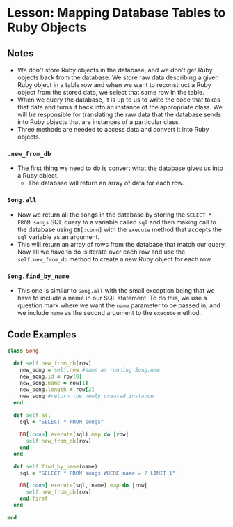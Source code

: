 # Lesson: Mapping Database Tables to Ruby Objects

## Notes

- We don't store Ruby objects in the database, and we don't get Ruby objects back from the database. We store raw data describing a given Ruby object in a table row and when we want to reconstruct a Ruby object from the stored data, we select that same row in the table.
- When we query the database, it is up to us to write the code that takes that data and turns it back into an instance of the appropriate class. We will be responsible for translating the raw data that the database sends into Ruby objects that are instances of a particular class.
- Three methods are needed to access data and convert it into Ruby objects.

### `.new_from_db`

- The first thing we need to do is convert what the  database gives us into a Ruby object.
  - The database will return an array of data for each row.

### `Song.all`

- Now we return all the songs in the database by storing the `SELECT * FROM songs` SQL query to a variable called `sql` and then making  call to the database using `DB[:conn]` with the `execute` method that accepts the `sql` variable as an argument.
- This will return an array of rows from the database that match our query. Now all we have to do is iterate over each row and use the `self.new_from_db` method to create a new Ruby object for each row.

### `Song.find_by_name`

- This one is similar to `Song.all` with the small exception being that we have to include a name in our SQL statement. To do this, we use a question mark where we want the `name` parameter to be passed in, and we include `name` as the second argument to the `execute` method.

## Code Examples

```ruby
class Song
  
  def self.new_from_db(row)
    new_song = self.new #same as running Song.new
    new_song.id = row[0]
    new_song.name = row[1]
    new_song.length = row[2]
    new_song #return the newly created instance
  end
  
  def self.all
    sql = "SELECT * FROM songs"

    DB[:conn].execute(sql).map do |row|
      self.new_from_db(row)
    end
  end

  def self.find_by_name(name)
    sql = "SELECT * FROM songs WHERE name = ? LIMIT 1"

    DB[:conn].execute(sql, name).map do |row|
      self.new_from_db(row)
    end.first
  end

end
```
